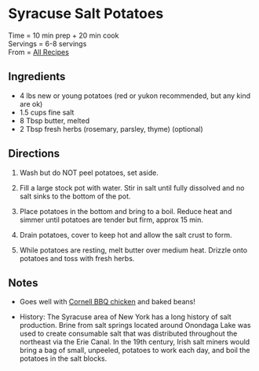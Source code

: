 Syracuse Salt Potatoes
=====

Time = 10 min prep + 20 min cook \
Servings = 6-8 servings \
From = [All Recipes](https://www.allrecipes.com/recipe/141785/syracuse-salt-potatoes/)

**Ingredients**
----

- 4 lbs new or young potatoes (red or yukon recommended, but any kind are ok)
- 1.5 cups fine salt
- 8 Tbsp butter, melted
- 2 Tbsp fresh herbs (rosemary, parsley, thyme) (optional)

**Directions**
----

1. Wash but do NOT peel potatoes, set aside. 

2. Fill a large stock pot with water. Stir in salt until fully dissolved and no salt sinks to the bottom of the pot. 

3. Place potatoes in the bottom and bring to a boil. Reduce heat and simmer until potatoes are tender but firm, approx 15 min. 

4. Drain potatoes, cover to keep hot and allow the salt crust to form. 

5. While potatoes are resting, melt butter over medium heat. Drizzle onto potatoes and toss with fresh herbs. 


**Notes**
----
- Goes well with [Cornell BBQ chicken](https://github.com/FitzsimmonsCM/Fitzkundert-Recipes/blob/main/main_dishes/poultry/chicken_BBQ_Cornell.md) and baked beans! 

- History: The Syracuse area of New York has a long history of salt production. Brine from salt springs located around Onondaga Lake was used to create consumable salt that was distributed throughout the northeast via the Erie Canal. In the 19th century, Irish salt miners would bring a bag of small, unpeeled, potatoes to work each day, and boil the potatoes in the salt blocks.